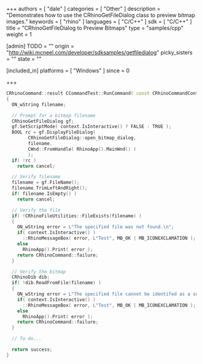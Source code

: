 +++
authors = [ "dale" ]
categories = [ "Other" ]
description = "Demonstrates how to use the CRhinoGetFileDialog class to preview bitmap images."
keywords = [ "rhino" ]
languages = [ "C/C++" ]
sdk = [ "C/C++" ]
title = "CRhinoGetFileDialog to Preview Bitmaps"
type = "samples/cpp"
weight = 1

[admin]
TODO = ""
origin = "http://wiki.mcneel.com/developer/sdksamples/getfiledialog"
picky_sisters = ""
state = ""

[included_in]
platforms = [ "Windows" ]
since = 0

+++

```cpp
CRhinoCommand::result CCommandTest::RunCommand( const CRhinoCommandContext& context )
{
  ON_wString filename;

  // Prompt for a bitmap filename
  CRhinoGetFileDialog gf;
  gf.SetScriptMode( context.IsInteractive() ? FALSE : TRUE );
  BOOL rc = gf.DisplayFileDialog(
        CRhinoGetFileDialog::open_bitmap_dialog,
        filename,
        CWnd::FromHandle( RhinoApp().MainWnd() )
        );
  if( !rc )
    return cancel;

  // Verify filename
  filename = gf.FileName();
  filename.TrimLeftAndRight();
  if( filename.IsEmpty() )
    return cancel;

  // Verify the file
  if( !CRhinoFileUtilities::FileExists(filename) )
  {
    ON_wString error = L"The specified file was not found.\n";
    if( context.IsInteractive() )
      ::RhinoMessageBox( error, L"Test", MB_OK | MB_ICONEXCLAMATION );
    else
      RhinoApp().Print( error );
    return CRhinoCommand::failure;
  }

  // Verify the bitmap
  CRhinoDib dib;
  if( !dib.ReadFromFile(filename) )
  {
    ON_wString error = L"The specified file cannot be identifed as a supported type.\n";
    if( context.IsInteractive() )
      ::RhinoMessageBox( error, L"Test", MB_OK | MB_ICONEXCLAMATION );
    else
      RhinoApp().Print( error );
    return CRhinoCommand::failure;
  }

  // To do...

  return success;
}
```
